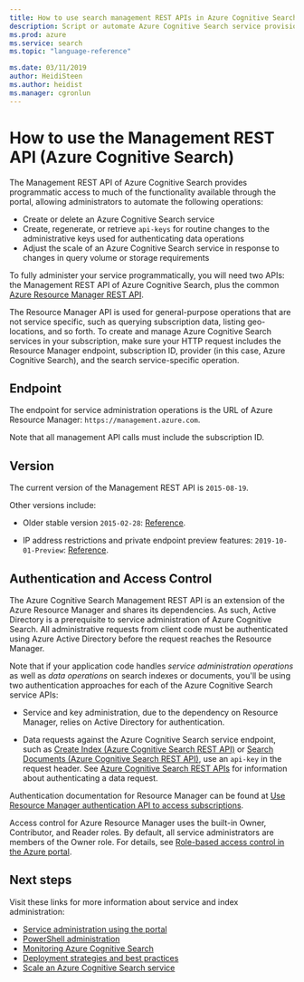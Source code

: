 ```yaml
---
title: How to use search management REST APIs in Azure Cognitive Search
description: Script or automate Azure Cognitive Search service provisioning, key management, or resource configuration using REST APIs and Resource Manager APIs.
ms.prod: azure
ms.service: search
ms.topic: "language-reference"

ms.date: 03/11/2019
author: HeidiSteen
ms.author: heidist
ms.manager: cgronlun
---
```


# How to use the Management REST API (Azure Cognitive Search)

The Management REST API of Azure Cognitive Search provides programmatic access to much of the functionality available through the portal, allowing administrators to automate the following operations:

-  Create or delete an Azure Cognitive Search service
-  Create, regenerate, or retrieve `api-keys` for routine changes to the administrative keys used for authenticating data operations
-  Adjust the scale of an Azure Cognitive Search service in response to changes in query volume or storage requirements

To fully administer your service programmatically, you will need two APIs: the Management REST API of Azure Cognitive Search, plus the common [Azure Resource Manager REST API](https://docs.microsoft.com/rest/api/searchmanagement/).

The Resource Manager API is used for general-purpose operations that are not service specific, such as querying subscription data, listing geo-locations, and so forth. To create and manage Azure Cognitive Search services in your subscription, make sure your HTTP request includes the Resource Manager endpoint, subscription ID, provider (in this case, Azure Cognitive Search), and the search service-specific operation.

## Endpoint

The endpoint for service administration operations is the URL of Azure Resource Manager: `https://management.azure.com`.

Note that all management API calls must include the subscription ID.

## Version

The current version of the Management REST API is `2015-08-19`.

Other versions include:

- Older stable version `2015-02-28`: [Reference](https://github.com/Azure/azure-rest-api-specs/tree/master/specification/search/resource-manager/Microsoft.Search/stable/2015-02-28).

- IP address restrictions and private endpoint preview features: `2019-10-01-Preview`: [Reference](https://github.com/Azure/azure-rest-api-specs/tree/master/specification/search/resource-manager/Microsoft.Search/preview/2019-10-01-preview).

## Authentication and Access Control

The Azure Cognitive Search Management REST API is an extension of the Azure Resource Manager and shares its dependencies. As such, Active Directory is a prerequisite to service administration of Azure Cognitive Search. All administrative requests from client code must be authenticated using Azure Active Directory before the request reaches the Resource Manager.

Note that if your application code handles *service administration operations* as well as *data operations* on search indexes or documents, you'll be using two authentication approaches for each of the Azure Cognitive Search service APIs:

-   Service and key administration, due to the dependency on Resource Manager, relies on Active Directory for authentication.

-   Data requests against the Azure Cognitive Search service endpoint, such as [Create Index &#40;Azure Cognitive Search REST API&#41;](https://docs.microsoft.com/rest/api/searchservice/create-index) or [Search Documents &#40;Azure Cognitive Search REST API&#41;](https://docs.microsoft.com/rest/api/searchservice/search-documents), use an `api-key` in the request header. See [Azure Cognitive Search REST APIs](https://docs.microsoft.com/rest/api/searchservice/) for information about authenticating a data request.

Authentication documentation for Resource Manager can be found at [Use Resource Manager authentication API to access subscriptions](https://docs.microsoft.com/azure/azure-resource-manager/resource-manager-api-authentication).

Access control for Azure Resource Manager uses the built-in Owner, Contributor, and Reader roles. By default, all service administrators are members of the Owner role. For details, see [Role-based access control in the Azure portal](https://docs.microsoft.com/azure/search/search-security-rbac).

## Next steps

Visit these links for more information about service and index administration:

- [Service administration using the portal](https://docs.microsoft.com/azure/search/search-manage)
- [PowerShell administration](https://docs.microsoft.com/azure/search/search-manage-powershell)
- [Monitoring Azure Cognitive Search](https://docs.microsoft.com/azure/search/search-monitor-usage)
- [Deployment strategies and best practices](https://docs.microsoft.com/azure/search/search-performance-optimization)
- [Scale an Azure Cognitive Search service](https://docs.microsoft.com/azure/search/search-capacity-planning)
